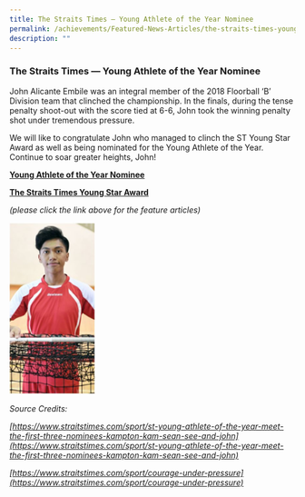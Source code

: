 ```yaml
---
title: The Straits Times — Young Athlete of the Year Nominee
permalink: /achievements/Featured-News-Articles/the-straits-times-young-athlete-of-the-year/
description: ""
---
```

### The Straits Times — Young Athlete of the Year Nominee

John Alicante Embile was an integral member of the 2018 Floorball ‘B’ Division team that clinched the championship. In the finals, during the tense penalty shoot-out with the score tied at 6-6, John took the winning penalty shot under tremendous pressure.

We will like to congratulate John who managed to clinch the ST Young Star Award as well as being nominated for the Young Athlete of the Year. Continue to soar greater heights, John!

[**Young Athlete of the Year Nominee**](https://www.straitstimes.com/sport/st-young-athlete-of-the-year-meet-the-first-three-nominees-kampton-kam-sean-see-and-john)

[**The Straits Times Young Star Award**](https://www.straitstimes.com/sport/courage-under-pressure)&nbsp;

_(please click the link above for the feature articles)_

<img src="/images/news2.png" style="width:30%">  

_Source Credits:_&nbsp;

_[https://www.straitstimes.com/sport/st-young-athlete-of-the-year-meet-the-first-three-nominees-kampton-kam-sean-see-and-john](https://www.straitstimes.com/sport/st-young-athlete-of-the-year-meet-the-first-three-nominees-kampton-kam-sean-see-and-john)_

_[https://www.straitstimes.com/sport/courage-under-pressure](https://www.straitstimes.com/sport/courage-under-pressure)_